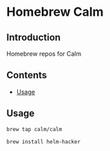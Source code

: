 # Homebrew Calm

## Introduction

Homebrew repos for Calm

## Contents

- [Usage](#usage)

## Usage

```bash
brew tap calm/calm

brew install helm-hacker
```
